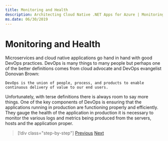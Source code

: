 ```yaml
---
title: Monitoring and Health
description: Architecting Cloud Native .NET Apps for Azure | Monitoring and Health
ms.date: 06/30/2019
---
```

# Monitoring and Health

Microservices and cloud native applications go hand in hand with good DevOps practices. DevOps is many things to many people but perhaps one of the better definitions comes from cloud advocate and DevOps evangelist Donovan Brown: 

```
DevOps is the union of people, process, and products to enable continuous delivery of value to our end users.
```

Unfortunately, with terse definitions there is always room to say more things. One of the key components of DevOps is ensuring that the applications running in production are functioning properly and efficiently. They gauge the health of the application in production it is necessary to monitor the various logs and metrics being produced from the servers, hosts and the application proper. 

>[!div class="step-by-step"]
>[Previous](observability-patterns.md)
>[Next](observability-patterns.md)
